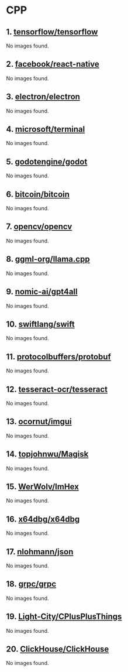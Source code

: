 <!-- 这是由脚本自动生成的文件，请勿直接修改此文件！ -->

# CPP

## 1. [tensorflow/tensorflow](https://github.com/tensorflow/tensorflow)

No images found.

## 2. [facebook/react-native](https://github.com/facebook/react-native)

No images found.

## 3. [electron/electron](https://github.com/electron/electron)

No images found.

## 4. [microsoft/terminal](https://github.com/microsoft/terminal)

No images found.

## 5. [godotengine/godot](https://github.com/godotengine/godot)

No images found.

## 6. [bitcoin/bitcoin](https://github.com/bitcoin/bitcoin)

No images found.

## 7. [opencv/opencv](https://github.com/opencv/opencv)

No images found.

## 8. [ggml-org/llama.cpp](https://github.com/ggml-org/llama.cpp)

No images found.

## 9. [nomic-ai/gpt4all](https://github.com/nomic-ai/gpt4all)

No images found.

## 10. [swiftlang/swift](https://github.com/swiftlang/swift)

No images found.

## 11. [protocolbuffers/protobuf](https://github.com/protocolbuffers/protobuf)

No images found.

## 12. [tesseract-ocr/tesseract](https://github.com/tesseract-ocr/tesseract)

No images found.

## 13. [ocornut/imgui](https://github.com/ocornut/imgui)

No images found.

## 14. [topjohnwu/Magisk](https://github.com/topjohnwu/Magisk)

No images found.

## 15. [WerWolv/ImHex](https://github.com/WerWolv/ImHex)

No images found.

## 16. [x64dbg/x64dbg](https://github.com/x64dbg/x64dbg)

No images found.

## 17. [nlohmann/json](https://github.com/nlohmann/json)

No images found.

## 18. [grpc/grpc](https://github.com/grpc/grpc)

No images found.

## 19. [Light-City/CPlusPlusThings](https://github.com/Light-City/CPlusPlusThings)

No images found.

## 20. [ClickHouse/ClickHouse](https://github.com/ClickHouse/ClickHouse)

No images found.

